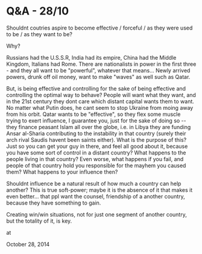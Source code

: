 # Q&A - 28/10
Shouldnt coutries aspire to become effective / forceful / as they were used to be / as they want to be?

Why? 

Russians had the U.S.S.R, India had its empire, China had the Middle Kingdom, Italians had Rome. There are nationalists in power in the first three - and they all want to be "powerful", whatever that means... Newly arrived powers, drunk off oil money, want to make "waves" as well such as Qatar.

But, is being effective and controlling for the sake of being effective and controlling the optimal way to behave? People will want what they want, and in the 21st century they dont care which distant capital wants them to want. No matter what Putin does, he cant seem to stop Ukraine from moing away from his orbit. Qatar wants to be "effective", so they flex some muscle trying to exert influence, I guarantee you, just for the sake of doing so -- they finance peasant Islam all over the globe, i.e. in Libya they are funding Ansar al-Sharia contributing to the instability in that country (surely their arch rival Saudis havent been saints either). What is the purpose of this? Just so you can get your guy in there, and feel all good about it, because you have some sort of control in a distant country? What happens to the people living in that country? Even worse, what happens if you fail, and people of that country hold you responsible for the mayhem you caused them? What happens to your influence then? 

Shouldnt influence be a natural result of how much a country can help another? This is true soft-power; maybe it is the absence of it that makes it even better... that ppl want the counsel, friendship of a another country, because they have something to gain.

Creating win/win situations, not for just one segment of another country, but the totality of it, is key.








at

October 28, 2014















